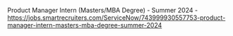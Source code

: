 Product Manager Intern (Masters/MBA Degree) - Summer 2024 - https://jobs.smartrecruiters.com/ServiceNow/743999930557753-product-manager-intern-masters-mba-degree-summer-2024

